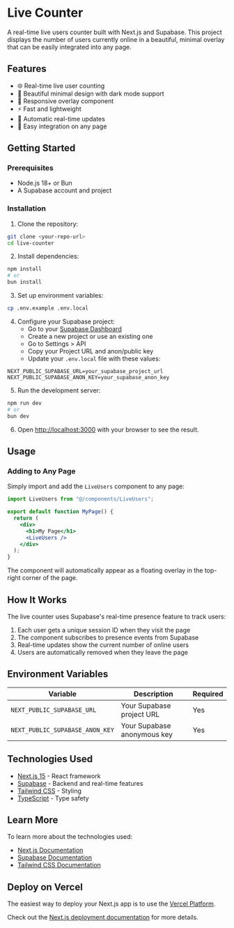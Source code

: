 # Live Counter

A real-time live users counter built with Next.js and Supabase. This project displays the number of users currently online in a beautiful, minimal overlay that can be easily integrated into any page.

## Features

- 🌐 Real-time live user counting
- 🎨 Beautiful minimal design with dark mode support
- 📱 Responsive overlay component
- ⚡ Fast and lightweight
- 🔄 Automatic real-time updates
- 🎯 Easy integration on any page

## Getting Started

### Prerequisites

- Node.js 18+ or Bun
- A Supabase account and project

### Installation

1. Clone the repository:

```bash
git clone <your-repo-url>
cd live-counter
```

2. Install dependencies:

```bash
npm install
# or
bun install
```

3. Set up environment variables:

```bash
cp .env.example .env.local
```

4. Configure your Supabase project:
   - Go to your [Supabase Dashboard](https://supabase.com/dashboard)
   - Create a new project or use an existing one
   - Go to Settings > API
   - Copy your Project URL and anon/public key
   - Update your `.env.local` file with these values:

```env
NEXT_PUBLIC_SUPABASE_URL=your_supabase_project_url
NEXT_PUBLIC_SUPABASE_ANON_KEY=your_supabase_anon_key
```

5. Run the development server:

```bash
npm run dev
# or
bun dev
```

6. Open [http://localhost:3000](http://localhost:3000) with your browser to see the result.

## Usage

### Adding to Any Page

Simply import and add the `LiveUsers` component to any page:

```jsx
import LiveUsers from "@/components/LiveUsers";

export default function MyPage() {
  return (
    <div>
      <h1>My Page</h1>
      <LiveUsers />
    </div>
  );
}
```

The component will automatically appear as a floating overlay in the top-right corner of the page.

## How It Works

The live counter uses Supabase's real-time presence feature to track users:

1. Each user gets a unique session ID when they visit the page
2. The component subscribes to presence events from Supabase
3. Real-time updates show the current number of online users
4. Users are automatically removed when they leave the page

## Environment Variables

| Variable                        | Description                 | Required |
| ------------------------------- | --------------------------- | -------- |
| `NEXT_PUBLIC_SUPABASE_URL`      | Your Supabase project URL   | Yes      |
| `NEXT_PUBLIC_SUPABASE_ANON_KEY` | Your Supabase anonymous key | Yes      |

## Technologies Used

- [Next.js 15](https://nextjs.org/) - React framework
- [Supabase](https://supabase.com/) - Backend and real-time features
- [Tailwind CSS](https://tailwindcss.com/) - Styling
- [TypeScript](https://www.typescriptlang.org/) - Type safety

## Learn More

To learn more about the technologies used:

- [Next.js Documentation](https://nextjs.org/docs)
- [Supabase Documentation](https://supabase.com/docs)
- [Tailwind CSS Documentation](https://tailwindcss.com/docs)

## Deploy on Vercel

The easiest way to deploy your Next.js app is to use the [Vercel Platform](https://vercel.com/new?utm_medium=default-template&filter=next.js&utm_source=create-next-app&utm_campaign=create-next-app-readme).

Check out the [Next.js deployment documentation](https://nextjs.org/docs/app/building-your-application/deploying) for more details.
